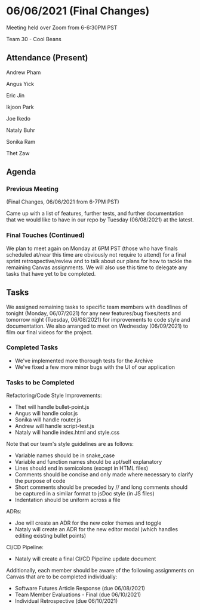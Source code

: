 # 06/06/2021 (Final Changes)
Meeting held over Zoom from 6-6:30PM PST

Team 30 - Cool Beans
## Attendance (Present)
Andrew Pham

Angus Yick

Eric Jin

Ikjoon Park

Joe Ikedo

Nataly Buhr

Sonika Ram

Thet Zaw
##  Agenda
### Previous Meeting 

(Final Changes, 06/06/2021 from 6-7PM PST)

Came up with a list of features, further tests, and further documentation that we would like to have in our repo by Tuesday (06/08/2021) at the latest.

### Final Touches (Continued)

We plan to meet again on Monday at 6PM PST (those who have finals scheduled at/near this time are obviously not require to attend) for a final sprint retrospective/review and to talk about our plans for how to tackle the remaining Canvas assignments. We will also use this time to delegate any tasks that have yet to be completed.

## Tasks
We assigned remaining tasks to specific team members with deadlines of tonight (Monday, 06/07/2021) for any new features/bug fixes/tests and tomorrow night (Tuesday, 06/08/2021) for improvements to code style and documentation. We also arranged to meet on Wednesday (06/09/2021) to film our final videos for the project.

### Completed Tasks
- We've implemented more thorough tests for the Archive
- We've fixed a few more minor bugs with the UI of our application

### Tasks to be Completed
Refactoring/Code Style Improvements:
- Thet will handle bullet-point.js
- Angus will handle color.js
- Sonika will handle router.js
- Andrew will handle script-test.js
- Nataly will handle index.html and style.css

Note that our team's style guidelines are as follows:
- Variable names should be in snake_case
- Variable and function names should be apt/self explanatory
- Lines should end in semicolons (except in HTML files)
- Comments should be concise and only made where necessary to clarify the purpose of code
- Short comments should be preceded by // and long comments should be captured in a similar format to jsDoc style (in JS files)
- Indentation should be uniform across a file

ADRs:
- Joe will create an ADR for the new color themes and toggle
- Nataly will create an ADR for the new editor modal (which handles editing existing bullet points)

CI/CD Pipeline:
- Nataly will create a final CI/CD Pipeline update document

Additionally, each member should be aware of the following assignments on Canvas that are to be completed individually:
- Software Futures Article Response (due 06/08/2021)
- Team Member Evaluations - Final (due 06/10/2021)
- Individual Retrospective (due 06/10/2021)
